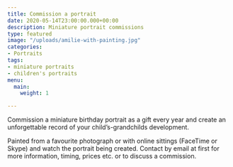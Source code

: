 ```yaml
---
title: Commission a portrait
date: 2020-05-14T23:00:00.000+00:00
description: Miniature portrait commissions
type: featured
image: "/uploads/amilie-with-painting.jpg"
categories:
- Portraits
tags:
- miniature portraits
- children's portraits
menu:
  main:
    weight: 1

---
```

Commission a miniature birthday portrait as a gift every year and create an unforgettable record of your child’s-grandchilds development.

Painted from a favourite photograph or with online sittings (FaceTime or Skype) and watch the portrait being created. Contact by email at first for more information, timing, prices etc. or to discuss a commission.